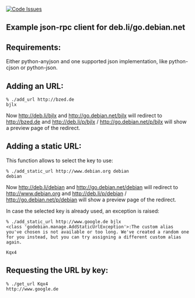 [![Code Issues](https://www.quantifiedcode.com/api/v1/project/be18678e9d5b4c1f8325e0b4dcc262b6/badge.svg)](https://www.quantifiedcode.com/app/project/be18678e9d5b4c1f8325e0b4dcc262b6)


Example json-rpc client for deb.li/go.debian.net
------------------------------------------------

Requirements:
-------------
Either python-anyjson and one supported json implementation, like python-cjson
or python-json.


Adding an URL:
--------------
    % ./add_url http://bzed.de
    bjlx

Now http://deb.li/bjlx and http://go.debian.net/bjlx will redirect
to http://bzed.de and http://deb.li/p/bjlx / http://go.debian.net/p/bjlx
will show a preview page of the redirect.



Adding a static URL:
-------------------
This function allows to select the key to use:

    % ./add_static_url http://www.debian.org debian
    debian

Now http://deb.li/debian and http://go.debian.net/debian will redirect
to http://www.debian.org and http://deb.li/p/debian / http://go.debian.net/p/debian
will show a preview page of the redirect.


In case the selected key is already used, an exception is raised:

    % ./add_static_url http://www.google.de bjlx
    <class 'godebian.manage.AddStaticUrlException'>:The custom alias you've chosen is not available or too long. We've created a random one for you instead, but you can try assigning a different custom alias again.

    Kqx4



Requesting the URL by key:
--------------------------
    % ./get_url Kqx4
    http://www.google.de



